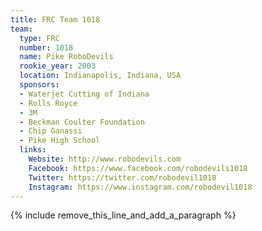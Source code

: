 ```yaml
---
title: FRC Team 1018
team:
  type: FRC
  number: 1018
  name: Pike RoboDevils
  rookie_year: 2003
  location: Indianapolis, Indiana, USA
  sponsors:
  - Waterjet Cutting of Indiana
  - Rolls Royce
  - 3M
  - Beckman Coulter Foundation
  - Chip Ganassi
  - Pike High School
  links:
    Website: http://www.robodevils.com
    Facebook: https://www.facebook.com/robodevils1018
    Twitter: https://twitter.com/robodevil1018
    Instagram: https://www.instagram.com/robodevil1018
---
```


{% include remove_this_line_and_add_a_paragraph %}